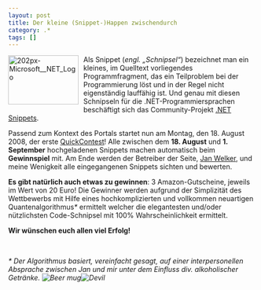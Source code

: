 ```yaml
---
layout: post
title: Der kleine (Snippet-)Happen zwischendurch
category: .*
tags: []
---
```

<p align="left"><img title="202px-Microsoft__NET_Logo" style="border-right: 0px; border-top: 0px; margin: 0px 10px 10px 0px; border-left: 0px; border-bottom: 0px" height="100" alt="202px-Microsoft__NET_Logo" src="http://anheledirwp.blob.core.windows.net/wordpress/2008/08/202px-Microsoft__NET_Logo_3.png" width="143" align="left" border="0" /> Als Snippet (<em>engl. „Schnipsel“</em>) bezeichnet man ein kleines, im Quelltext vorliegendes Programmfragment, das ein Teilproblem bei der Programmierung löst und in der Regel nicht eigenständig lauffähig ist. Und genau mit diesen Schnipseln für die .NET-Programmiersprachen beschäftigt sich das Community-Projekt <a href="http://dotnet-snippets.de/" target="_blank">.NET Snippets</a>.</p>  <p align="left">Passend zum Kontext des Portals startet nun am Montag, den 18. August 2008, der erste <a href="http://dotnet-snippets.de/dns/Erster-Quick-Contest.aspx" target="_blank">QuickContest</a>! Alle zwischen dem <strong>18. August</strong> und <strong>1. September</strong> hochgeladenen Snippets machen automatisch beim <strong>Gewinnspiel</strong> mit. Am Ende werden der Betreiber der Seite, <a href="http://blog.jan-welker.de/" target="_blank">Jan Welker</a>, und meine Wenigkeit alle eingegangenen Snippets sichten und bewerten.</p>  <p align="left"><strong>Es gibt natürlich auch etwas zu gewinnen</strong>: 3 Amazon-Gutscheine, jeweils im Wert von 20 Euro! Die Gewinner werden aufgrund der Simplizität des Wettbewerbs mit Hilfe eines hochkomplizierten und vollkommen neuartigen Quantenalgorithmus<em>*</em> ermittelt welcher die elegantesten und/oder nützlichsten Code-Schnipsel mit 100% Wahrscheinlichkeit ermittelt.</p>  <p align="left"><strong>Wir wünschen euch allen viel Erfolg!</strong></p>  <p>&#160;</p>  <p><em>* Der Algorithmus basiert, vereinfacht gesagt, auf einer interpersonellen Absprache zwischen Jan und mir unter dem Einfluss div. alkoholischer Getränke. <img alt="Beer mug" src="http://anheledirwp.blob.core.windows.net/wordpress/2008/08/beer_mug.gif" /><img alt="Devil" src="http://anheledirwp.blob.core.windows.net/wordpress/2008/08/devil_smile.gif" /></em></p>
